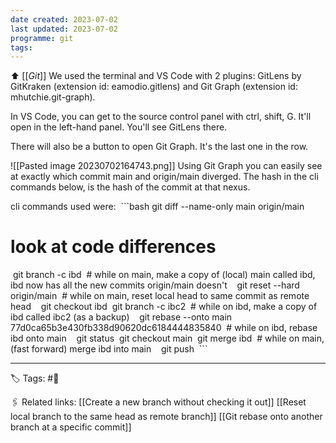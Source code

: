 ```yaml
---
date created: 2023-07-02
last updated: 2023-07-02
programme: git
tags: 
---
```

⬆ [[_Git_]]
We used the terminal and VS Code with 2 plugins: GitLens by GitKraken (extension id: eamodio.gitlens) and Git Graph (extension id: mhutchie.git-graph).

In VS Code, you can get to the source control panel with ctrl, shift, G. It'll open in the left-hand panel. You'll see GitLens there.

There will also be a button to open Git Graph. It's the last one in the row.

![[Pasted image 20230702164743.png]]
Using Git Graph you can easily see at exactly which commit main and origin/main diverged. The hash in the cli commands below, is the hash of the commit at that nexus.

cli commands used were:
 ```bash
 git diff --name-only main origin/main 
 # look at code differences
 
 git branch -c ibd 
 # while on main, make a copy of (local) main called ibd, ibd now has all the new commits origin/main doesn't
 
 git reset --hard origin/main
 # while on main, reset local head to same commit as remote head
 
 git checkout ibd
 git branch -c ibc2
 # while on ibd, make a copy of ibd called ibc2 (as a backup)
 
 git rebase --onto main 77d0ca65b3e430fb338d90620dc6184444835840
 # while on ibd, rebase ibd onto main
 
 git status
 git checkout main
 git merge ibd
 # while on main, (fast forward) merge ibd into main
 
 git push
 ```

---
🏷 Tags: #🌲 

🖇 Related links:
[[Create a new branch without checking it out]]
[[Reset local branch to the same head as remote branch]]
[[Git rebase onto another branch at a specific commit]]
